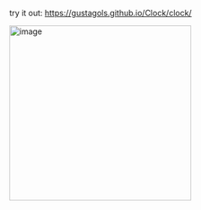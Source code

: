try it out: https://gustagols.github.io/Clock/clock/

<img width="324" height="312" alt="image" src="https://github.com/user-attachments/assets/35e1dcda-947c-4e1e-915d-c31223236016" />
